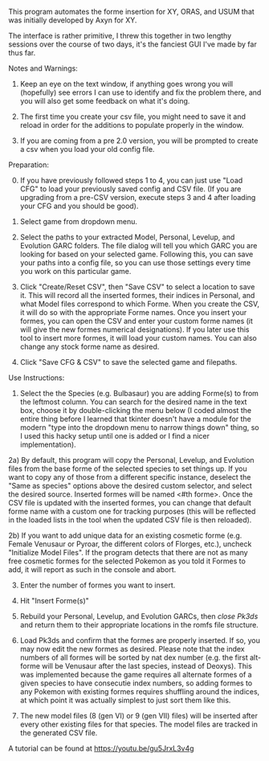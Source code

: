 This program automates the forme insertion for XY, ORAS, and USUM that was initially developed by Axyn for XY.

The interface is rather primitive, I threw this together in two lengthy sessions over the course of two days, it's the fanciest GUI I've made by far thus far.

Notes and Warnings:

1) Keep an eye on the text window, if anything goes wrong you will (hopefully) see errors I can use to identify and fix the problem there, and you will also get some feedback on what it's doing.

2) The first time you create your csv file, you might need to save it and reload in order for the additions to populate properly in the window. 

3) If you are coming from a pre 2.0 version, you will be prompted to create a csv when you load your old config file.


Preparation:

0) If you have previously followed steps 1 to 4, you can just use "Load CFG" to load your previously saved config and CSV file. (If you are upgrading from a pre-CSV version, execute steps 3 and 4 after loading your CFG and you should be good).

1) Select game from dropdown menu.

2) Select the paths to your extracted Model, Personal, Levelup, and Evolution GARC folders. The file dialog will tell you which GARC you are looking for based on your selected game. Following this, you can save your paths into a config file, so you can use those settings every time you work on this particular game.

3) Click "Create/Reset CSV", then "Save CSV" to select a location to save it. This will record all the inserted formes, their indices in Personal, and what Model files correspond to which Forme. When you create the CSV, it will do so with the appropriate Forme names. Once you insert your formes, you can open the CSV and enter your custom forme names (it will give the new formes numerical designations). If you later use this tool to insert more formes, it will load your custom names. You can also change any stock forme name as desired.

4) Click "Save CFG & CSV" to save the selected game and filepaths.



Use Instructions:
1) Select the the Species (e.g. Bulbasaur) you are adding Forme(s) to from the leftmost column. You can search for the desired name in the text box, choose it by double-clicking the menu below (I coded almost the entire thing before I learned that tkinter doesn't have a module for the modern "type into the dropdown menu to narrow things down" thing, so I used this hacky setup until one is added or I find a nicer implementation).

2a) By default, this program will copy the Personal, Levelup, and Evolution files from the base forme of the selected species to set things up. If you want to copy any of those from a different specific instance, deselect the "Same as species" options above the desired custom selector, and select the desired source. Inserted formes will be named <Base Species> <#th forme>. Once the CSV file is updated with the inserted formes, you can change that default forme name with a custom one for tracking purposes (this will be reflected in the loaded lists in the tool when the updated CSV file is then reloaded).

2b) If you want to add unique data for an existing cosmetic forme (e.g. Female Venusaur or Pyroar, the different colors of Florges, etc.), uncheck "Initialize Model Files". If the program detects that there are not as many free cosmetic formes for the selected Pokemon as you told it Formes to add, it will report as such in the console and abort.

3) Enter the number of formes you want to insert.

4) Hit "Insert Forme(s)"

5) Rebuild your Personal, Levelup, and Evolution GARCs, then *close Pk3ds* and return them to their appropriate locations in the romfs file structure.

6) Load Pk3ds and confirm that the formes are properly inserted. If so, you may now edit the new formes as desired. Please note that the index numbers of all formes will be sorted by nat dex number (e.g. the first alt-forme will be Venusaur after the last species, instead of Deoxys). This was implemented because the game requires all alternate formes of a given species to have consecutie index numbers, so adding formes to any Pokemon with existing formes requires shuffling around the indices, at which point it was actually simplest to just sort them like this.

7) The new model files (8 (gen VI) or 9 (gen VII) files) will be inserted after every other existing files for that species. The model files are tracked in the generated CSV file.


A tutorial can be found at https://youtu.be/gu5JrxL3v4g
